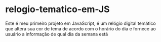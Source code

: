 # relogio-tematico-em-JS
Este é meu primeiro projeto em JavaScript, é um relógio digital temático que altera sua cor de tema de acordo com o horário do dia e fornece ao usuário a informação de qual dia da semana está
